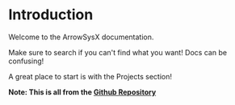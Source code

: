 # Introduction

Welcome to the ArrowSysX documentation.

Make sure to search if you can't find what you want! Docs can be confusing!

A great place to start is with the Projects section!

**Note: This is all from the [Github Repository](github.com/ArrowSysX)**